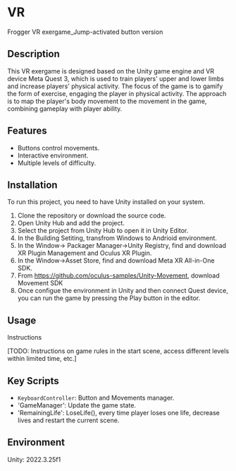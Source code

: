 # VR
 Frogger VR exergame_Jump-activated button version
## Description

This VR exergame is designed based on the Unity game engine and VR device Meta Quest 3, which is used to train players' upper and lower limbs and increase players' physical activity. The focus of the game is to gamify the form of exercise, engaging the player in physical activity. The approach is to map the player's body movement to the movement in the game, combining gameplay with player ability.

## Features

- Buttons control movements.
- Interactive environment.
- Multiple levels of difficulty.

## Installation

To run this project, you need to have Unity installed on your system.

1. Clone the repository or download the source code.
2. Open Unity Hub and add the project.
3. Select the project from Unity Hub to open it in Unity Editor.
4. In the Building Setiting, transfrom Windows to Andrioid environment.
5. In the Window-> Packager Manager->Unity Registry, find and download XR Plugin Management and Oculus XR Plugin.
6. In the Window->Asset Store, find and download Meta XR All-in-One SDK.
7. From https://github.com/oculus-samples/Unity-Movement, download Movement SDK
8. Once configue the environment in Unity and then connect Quest device, you can run the game by pressing the Play button in the editor.

## Usage

Instructions

[TODO: Instructions on game rules in the start scene, access different levels within limited time, etc.]

## Key Scripts

- `KeyboardController`: Button and Movements manager.
- 'GameManager': Update the game state.
- 'RemainingLife': LoseLife(), every time player loses one life, decrease lives and restart the current scene.

## Environment

Unity: 2022.3.25f1



